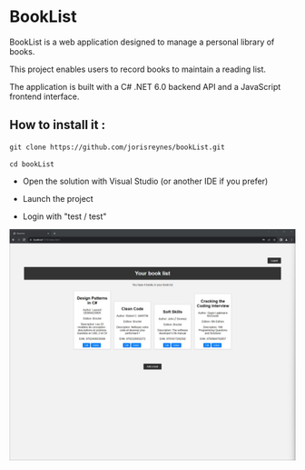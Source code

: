# BookList

BookList is a web application designed to manage a personal library of books.

This project enables users to record books to maintain a reading list.

The application is built with a C# .NET 6.0 backend API and a JavaScript frontend interface.

## How to install it :

```
git clone https://github.com/jorisreynes/bookList.git
```

```
cd bookList
```

-   Open the solution with Visual Studio (or another IDE if you prefer)

-   Launch the project

-   Login with "test / test"

![Screenshot of bookAPI](Screenshot.jpg)

